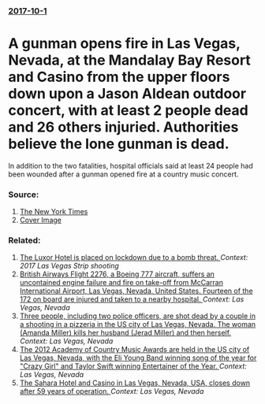 ### [2017-10-1](/news/2017/10/1/index.md)

# A gunman opens fire in Las Vegas, Nevada, at the Mandalay Bay Resort and Casino from the upper floors down upon a Jason Aldean outdoor concert, with at least 2 people dead and 26 others injuried. Authorities believe the lone gunman is dead. 

In addition to the two fatalities, hospital officials said at least 24 people had been wounded after a gunman opened fire at a country music concert.


### Source:

1. [The New York Times](https://www.nytimes.com/2017/10/02/us/las-vegas-shooting.html)
1. [Cover Image](https://static01.nyt.com/images/2017/10/03/world/03lasvegas-1/03lasvegas-1-facebookJumbo.jpg)

### Related:

1. [The Luxor Hotel is placed on lockdown due to a bomb threat. ](/news/2017/10/2/the-luxor-hotel-is-placed-on-lockdown-due-to-a-bomb-threat.md) _Context: 2017 Las Vegas Strip shooting_
2. [British Airways Flight 2276, a Boeing 777 aircraft, suffers an uncontained engine failure and fire on take-off from McCarran International Airport, Las Vegas, Nevada, United States. Fourteen of the 172 on board are injured and taken to a nearby hospital. ](/news/2015/09/8/british-airways-flight-2276-a-boeing-777-aircraft-suffers-an-uncontained-engine-failure-and-fire-on-take-off-from-mccarran-international-a.md) _Context: Las Vegas, Nevada_
3. [Three people, including two police officers, are shot dead by a couple in a shooting in a pizzeria in the US city of Las Vegas, Nevada. The woman (Amanda Miller) kills her husband (Jerad Miller) and then herself. ](/news/2014/06/8/three-people-including-two-police-officers-are-shot-dead-by-a-couple-in-a-shooting-in-a-pizzeria-in-the-us-city-of-las-vegas-nevada-the.md) _Context: Las Vegas, Nevada_
4. [The 2012 Academy of Country Music Awards are held in the US city of Las Vegas, Nevada, with the Eli Young Band winning song of the year for "Crazy Girl" and Taylor Swift winning Entertainer of the Year. ](/news/2012/04/1/the-2012-academy-of-country-music-awards-are-held-in-the-us-city-of-las-vegas-nevada-with-the-eli-young-band-winning-song-of-the-year-for.md) _Context: Las Vegas, Nevada_
5. [The Sahara Hotel and Casino in Las Vegas, Nevada, USA, closes down after 59 years of operation. ](/news/2011/05/16/the-sahara-hotel-and-casino-in-las-vegas-nevada-usa-closes-down-after-59-years-of-operation.md) _Context: Las Vegas, Nevada_
